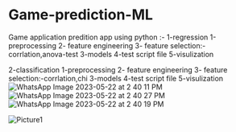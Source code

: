 # Game-prediction-ML
Game application predition app using python :- 
1-regression 
 1-preprocessing
 2- feature engineering 
 3- feature selection:-corrlation,anova-test
 3-models
 4-test script file
 5-visulization
 
2-classification
 1-preprocessing
 2- feature engineering 
 3- feature selection:-corrlation,chi
 3-models
 4-test script file
 5-visulization
![WhatsApp Image 2023-05-22 at 2 40 11 PM](https://github.com/Hagar-Ahmed-Rayan/Game-prediction-ML/assets/73147463/285886fb-56af-454d-9223-5638d9442abf)
![WhatsApp Image 2023-05-22 at 2 40 27 PM](https://github.com/Hagar-Ahmed-Rayan/Game-prediction-ML/assets/73147463/0580e79e-092d-49a1-bb62-f325a1dd2f6e)
![WhatsApp Image 2023-05-22 at 2 40 19 PM](https://github.com/Hagar-Ahmed-Rayan/Game-prediction-ML/assets/73147463/00500f57-d8f2-474f-baa5-42748bb18948)

![Picture1](https://github.com/Hagar-Ahmed-Rayan/Game-prediction-ML/assets/73147463/6faed763-e53e-4a8b-a1b2-21c2dfd3abff)

